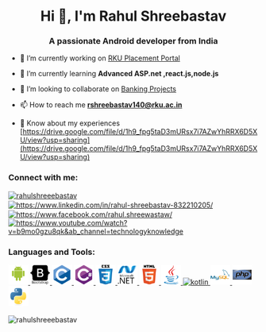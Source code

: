 <h1 align="center">Hi 👋, I'm Rahul Shreebastav</h1>
<h3 align="center">A passionate Android developer from India</h3>

- 🔭 I’m currently working on [RKU Placement Portal](https://drive.google.com/file/d/1T1TJixGjUUmMYp2oBibg4nASfVIl3olc/view?usp=sharing)

- 🌱 I’m currently learning **Advanced ASP.net ,react.js,node.js**

- 👯 I’m looking to collaborate on [Banking Projects](https://github.com/rshreeebastav/Banking-Projects-Using-C-Windows-form.git)

- 📫 How to reach me **rshreebastav140@rku.ac.in**

- 📄 Know about my experiences [https://drive.google.com/file/d/1h9_fpg5taD3mURsx7i7AZwYhRRX6D5XU/view?usp=sharing](https://drive.google.com/file/d/1h9_fpg5taD3mURsx7i7AZwYhRRX6D5XU/view?usp=sharing)

<h3 align="left">Connect with me:</h3>
<p align="left">
<a href="https://twitter.com/rahulshreeebastav" target="blank"><img align="center" src="https://raw.githubusercontent.com/rahuldkjain/github-profile-readme-generator/master/src/images/icons/Social/twitter.svg" alt="rahulshreeebastav" height="30" width="40" /></a>
<a href="https://linkedin.com/in/https://www.linkedin.com/in/rahul-shreebastav-832210205/" target="blank"><img align="center" src="https://raw.githubusercontent.com/rahuldkjain/github-profile-readme-generator/master/src/images/icons/Social/linked-in-alt.svg" alt="https://www.linkedin.com/in/rahul-shreebastav-832210205/" height="30" width="40" /></a>
<a href="https://fb.com/https://www.facebook.com/rahul.shreewastaw/" target="blank"><img align="center" src="https://raw.githubusercontent.com/rahuldkjain/github-profile-readme-generator/master/src/images/icons/Social/facebook.svg" alt="https://www.facebook.com/rahul.shreewastaw/" height="30" width="40" /></a>
<a href="https://www.youtube.com/c/https://www.youtube.com/watch?v=b9mo0gzu8qk&ab_channel=technologyknowledge" target="blank"><img align="center" src="https://raw.githubusercontent.com/rahuldkjain/github-profile-readme-generator/master/src/images/icons/Social/youtube.svg" alt="https://www.youtube.com/watch?v=b9mo0gzu8qk&ab_channel=technologyknowledge" height="30" width="40" /></a>
</p>

<h3 align="left">Languages and Tools:</h3>
<p align="left"> <a href="https://developer.android.com" target="_blank" rel="noreferrer"> <img src="https://raw.githubusercontent.com/devicons/devicon/master/icons/android/android-original-wordmark.svg" alt="android" width="40" height="40"/> </a> <a href="https://getbootstrap.com" target="_blank" rel="noreferrer"> <img src="https://raw.githubusercontent.com/devicons/devicon/master/icons/bootstrap/bootstrap-plain-wordmark.svg" alt="bootstrap" width="40" height="40"/> </a> <a href="https://www.cprogramming.com/" target="_blank" rel="noreferrer"> <img src="https://raw.githubusercontent.com/devicons/devicon/master/icons/c/c-original.svg" alt="c" width="40" height="40"/> </a> <a href="https://www.w3schools.com/cs/" target="_blank" rel="noreferrer"> <img src="https://raw.githubusercontent.com/devicons/devicon/master/icons/csharp/csharp-original.svg" alt="csharp" width="40" height="40"/> </a> <a href="https://www.w3schools.com/css/" target="_blank" rel="noreferrer"> <img src="https://raw.githubusercontent.com/devicons/devicon/master/icons/css3/css3-original-wordmark.svg" alt="css3" width="40" height="40"/> </a> <a href="https://dotnet.microsoft.com/" target="_blank" rel="noreferrer"> <img src="https://raw.githubusercontent.com/devicons/devicon/master/icons/dot-net/dot-net-original-wordmark.svg" alt="dotnet" width="40" height="40"/> </a> <a href="https://www.w3.org/html/" target="_blank" rel="noreferrer"> <img src="https://raw.githubusercontent.com/devicons/devicon/master/icons/html5/html5-original-wordmark.svg" alt="html5" width="40" height="40"/> </a> <a href="https://www.java.com" target="_blank" rel="noreferrer"> <img src="https://raw.githubusercontent.com/devicons/devicon/master/icons/java/java-original.svg" alt="java" width="40" height="40"/> </a> <a href="https://kotlinlang.org" target="_blank" rel="noreferrer"> <img src="https://www.vectorlogo.zone/logos/kotlinlang/kotlinlang-icon.svg" alt="kotlin" width="40" height="40"/> </a> <a href="https://www.mysql.com/" target="_blank" rel="noreferrer"> <img src="https://raw.githubusercontent.com/devicons/devicon/master/icons/mysql/mysql-original-wordmark.svg" alt="mysql" width="40" height="40"/> </a> <a href="https://www.php.net" target="_blank" rel="noreferrer"> <img src="https://raw.githubusercontent.com/devicons/devicon/master/icons/php/php-original.svg" alt="php" width="40" height="40"/> </a> <a href="https://www.python.org" target="_blank" rel="noreferrer"> <img src="https://raw.githubusercontent.com/devicons/devicon/master/icons/python/python-original.svg" alt="python" width="40" height="40"/> </a> </p>

<p><img align="center" src="https://github-readme-stats.vercel.app/api/top-langs?username=rahulshreeebastav&show_icons=true&locale=en&layout=compact" alt="rahulshreeebastav" /></p>

